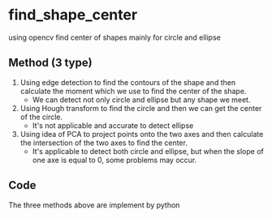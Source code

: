 # find_shape_center
using opencv find center of shapes mainly for circle and ellipse  
## Method (3 type)
1. Using edge detection to find the contours of the shape and then calculate the moment which we use to find the center of the shape.  
    * We can detect not only circle and ellipse but any shape we meet.
2. Using Hough transform to find the circle and then we can get the center of the circle.
    * It's not applicable and accurate to detect ellipse
3. Using idea of PCA to project points onto the two axes and then calculate the intersection of the two axes to find the center.
    * It's applicable to detect both circle and ellipse, but when the slope of one axe is equal to 0, some problems may occur.
  
## Code
The three methods above are implement by python
